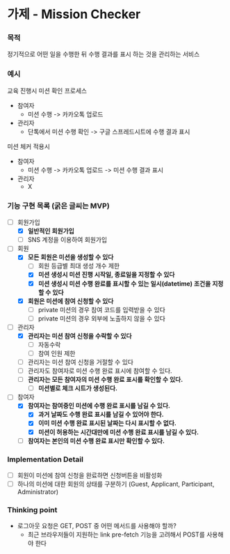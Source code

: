 # 가제 - Mission Checker

### 목적
정기적으로 어떤 일을 수행한 뒤 수행 결과를 표시 하는 것을 관리하는 서비스

### 예시
교육 진행시 미션 확인 프로세스
- 참여자
  - 미션 수행 -> 카카오톡 업로드
- 관리자 
  - 단톡에서 미션 수행 확인 -> 구글 스프레드시트에 수행 결과 표시

미션 체커 적용시
- 참여자 
  - 미션 수행 -> 카카오톡 업로드 -> 미션 수행 결과 표시
- 관리자 
  - X

### 기능 구현 목록 (굵은 글씨는 MVP)
- [ ] 회원가입
  - [x] **일반적인 회원가입**
  - [ ] SNS 계정을 이용하여 회원가입
- [ ] 회원
  - [x] **모든 회원은 미션을 생성할 수 있다**
    - [ ] 회원 등급별 최대 생성 개수 제한
    - [x] **미션 생성시 미션 진행 시작일, 종료일을 지정할 수 있다**
    - [x] **미션 생성시 미션 수행 완료를 표시할 수 있는 일시(datetime) 조건을 지정할 수 있다**
  - [x] **회원은 미션에 참여 신청할 수 있다**
    - [ ] private 미션의 경우 참여 코드를 입력받을 수 있다
    - [ ] private 미션의 경우 외부에 노출하지 않을 수 있다
- [ ] 관리자
  - [x] **관리자는 미션 참여 신청을 수락할 수 있다**
    - [ ] 자동수락
    - [ ] 참여 인원 제한
  - [ ] 관리자는 미션 참여 신청을 거절할 수 있다
  - [ ] 관리자도 참여자로 미션 수행 완료 표시에 참여할 수 있다.
  - [ ] **관리자는 모든 참여자의 미션 수행 완료 표시를 확인할 수 있다.**
    - [ ] **미션별로 체크 시트가 생성된다.**
- [ ] 참여자
  - [x] **참여자는 참여중인 미션에 수행 완료 표시를 남길 수 있다.**
    - [x] **과거 날짜도 수행 완료 표시를 남길 수 있어야 한다.**
    - [x] **이미 미션 수행 완료 표시된 날짜는 다시 표시할 수 없다.**
    - [x] **미션이 허용하는 시간대만에 미션 수행 완료 표시를 남길 수 있다.**
  - [ ] **참여자는 본인의 미션 수행 완료 표시만 확인할 수 있다.**

### Implementation Detail
- [ ] 회원이 미션에 참여 신청을 완료하면 신청버튼을 비활성화
- [ ] 하나의 미션에 대한 회원의 상태를 구분하기 (Guest, Applicant, Participant, Administrator)

### Thinking point
* 로그아웃 요청은 GET, POST 중 어떤 메서드를 사용해야 할까?
  * 최근 브라우저들이 지원하는 link pre-fetch 기능을 고려해서 POST를 사용해야 한다